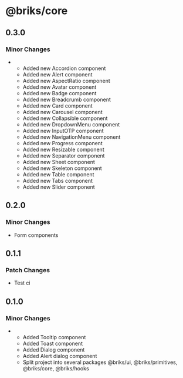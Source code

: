 # @briks/core

## 0.3.0

### Minor Changes

- - Added new Accordion component
  - Added new Alert component
  - Added new AspectRatio component
  - Added new Avatar component
  - Added new Badge component
  - Added new Breadcrumb component
  - Added new Card component
  - Added new Carousel component
  - Added new Collapsible component
  - Added new DropdownMenu component
  - Added new InputOTP component
  - Added new NavigationMenu component
  - Added new Progress component
  - Added new Resizable component
  - Added new Separator component
  - Added new Sheet component
  - Added new Skeleton component
  - Added new Table component
  - Added new Tabs component
  - Added new Slider component

## 0.2.0

### Minor Changes

- Form components

## 0.1.1

### Patch Changes

- Test ci

## 0.1.0

### Minor Changes

- - Added Tooltip component
  - Added Toast component
  - Added Dialog component
  - Added Alert dialog component
  - Split project into several packages @briks/ui, @briks/primitives, @briks/core, @briks/hooks
